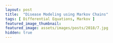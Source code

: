 ```yaml
---
layout: post
title:  "Disease Modeling using Markov Chains"
tags: [ Differential Equations, Markov ]
featured_image_thumbnail:
featured_image: assets/images/posts/2018/7.jpg
hidden: true
---
```




